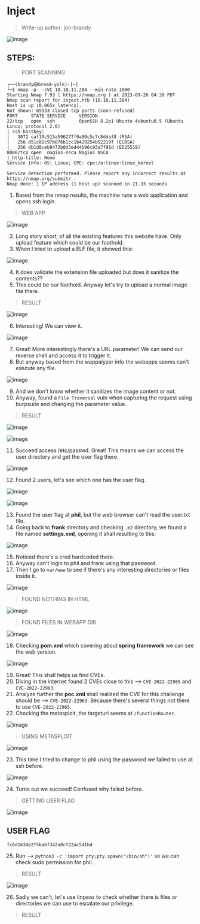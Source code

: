 # Inject
> Write-up author: jon-brandy

![image](https://github.com/jon-brandy/hackthebox/assets/70703371/badbc336-8df3-4625-b604-12ca012c8b9a)


## STEPS:
> PORT SCANNING

```
┌──(brandy㉿bread-yolk)-[~]
└─$ nmap -p- -sVC 10.10.11.204 --min-rate 1000
Starting Nmap 7.93 ( https://nmap.org ) at 2023-09-26 04:39 PDT
Nmap scan report for inject.htb (10.10.11.204)
Host is up (0.065s latency).
Not shown: 65533 closed tcp ports (conn-refused)
PORT     STATE SERVICE     VERSION
22/tcp   open  ssh         OpenSSH 8.2p1 Ubuntu 4ubuntu0.5 (Ubuntu Linux; protocol 2.0)
| ssh-hostkey: 
|   3072 caf10c515a596277f0a80c5c7c8ddaf8 (RSA)
|   256 d51c81c97b076b1cc1b429254b52219f (ECDSA)
|_  256 db1d8ceb9472b0d3ed44b96c93a7f91d (ED25519)
8080/tcp open  nagios-nsca Nagios NSCA
|_http-title: Home
Service Info: OS: Linux; CPE: cpe:/o:linux:linux_kernel

Service detection performed. Please report any incorrect results at https://nmap.org/submit/ .
Nmap done: 1 IP address (1 host up) scanned in 21.33 seconds
```

1. Based from the nmap results, the machine runs a web application and opens ssh login.

> WEB APP

![image](https://github.com/jon-brandy/hackthebox/assets/70703371/18855496-990c-492c-825c-109b1ea4644b)


2. Long story short, of all the existing features this website have. Only upload feature which could be our foothold.
3. When I tried to upload a ELF file, it showed this:

![image](https://github.com/jon-brandy/hackthebox/assets/70703371/112575ec-8f40-4b71-83e6-171fe53fc405)


4. It does validate the extension file uploaded but does it sanitize the contents??
5. This could be our foothold. Anyway let's try to upload a normal image file there.

> RESULT

![image](https://github.com/jon-brandy/hackthebox/assets/70703371/e72d5d5c-6d6a-491b-ba12-8eecd27ada69)


6. Interesting! We can view it.

![image](https://github.com/jon-brandy/hackthebox/assets/70703371/7fc88b50-5f42-4114-be89-e9d0fdc0f1a5)


7. Great! More interestingly there's a URL parameter! We can send our reverse shell and access it to trigger it.
8. But anyway based from the wappalyzer info the webapps seems can't execute any file.

![image](https://github.com/jon-brandy/hackthebox/assets/70703371/4b21490e-e7c2-4012-ab4c-b23895dd0424)


9. And we don't know whether it sanitizes the image content or not.
10. Anyway, found a `File Traversal` vuln when capturing the request using burpsuite and changing the parameter value.

> RESULT

![image](https://github.com/jon-brandy/hackthebox/assets/70703371/833033a0-4f0e-4a11-b02c-dff45dbf7f74)


![image](https://github.com/jon-brandy/hackthebox/assets/70703371/42acb84c-42b9-412f-8f93-5748e4ac10e4)


11. Succeed access /etc/passwd. Great! This means we can access the user directory and get the user flag there.

![image](https://github.com/jon-brandy/hackthebox/assets/70703371/5c71ee41-1931-4839-a588-fe3707403df0)


12. Found 2 users, let's see which one has the user flag.

![image](https://github.com/jon-brandy/hackthebox/assets/70703371/cb963b88-6bc2-42e9-a250-82b6ba08faf5)


![image](https://github.com/jon-brandy/hackthebox/assets/70703371/c1458e84-d17f-4342-afd7-c5cfe45a0b33)


13. Found the user flag at **phil**, but the web browser can't read the user.txt file.
14. Going back to **frank** directory and checking `.m2` directory, we found a file named **settings.xml**, opening it shall resulting to this:

![image](https://github.com/jon-brandy/hackthebox/assets/70703371/588b0f85-3f14-41f3-b288-717d744655fa)


15. Noticed there's a cred hardcoded there.
16. Anyway can't login to phil and frank using that password.
17. Then I go to `var/www` to see if there's any interesting directories or files inside it.

![image](https://github.com/jon-brandy/hackthebox/assets/70703371/5a935911-b8be-4a54-9f12-6f3e8d15c0a5)


> FOUND NOTHING IN HTML

![image](https://github.com/jon-brandy/hackthebox/assets/70703371/967fae62-dd94-4785-b9db-4437abb39498)


> FOUND FILES IN WEBAPP DIR

![image](https://github.com/jon-brandy/hackthebox/assets/70703371/a1ca30cd-44bb-49b8-9364-3c6ca1d819ef)


18. Checking **pom.xml** which covering about **spring framework** we can see the web version.

![image](https://github.com/jon-brandy/hackthebox/assets/70703371/40f83c6b-64c9-48b3-a67c-f55a950fb587)


19. Great! This shall helps us find CVEs.
20. Diving in the internet found 2 CVEs close to this --> `CVE-2022-22965` and `CVE-2022-22963`.
21. Analyze further the **poc.xml** shall realized the CVE for this challenge should be --> `CVE-2022-22963`. Because there's several things not there to use `CVE-2022-22965`.
22. Checking the metasploit, the targeturi seems at `/functionRouter`.

![image](https://github.com/jon-brandy/hackthebox/assets/70703371/ecb48e81-8ecf-4212-8aa3-3e53c74e9db6)


> USING METASPLOIT

![image](https://github.com/jon-brandy/hackthebox/assets/70703371/00deb14f-45c8-41a5-ac95-661cd0dbf4d5)


23. This time I tried to change to phil using the password we failed to use at ssh before.

![image](https://github.com/jon-brandy/hackthebox/assets/70703371/78af3178-61ea-43a8-8703-77c6db813b3c)


24. Turns out we succeed! Confused why failed before.

> GETTING USER FLAG

![image](https://github.com/jon-brandy/hackthebox/assets/70703371/8b7c7463-3f0a-44cf-ad9d-27560363150a)


## USER FLAG

```
fc6d1634e2f5babf342a0cf22ac541bd
```

25. Run --> `python3 -c 'import pty;pty.spawn("/bin/sh")'` so we can check sudo permission for phil.

> RESULT

![image](https://github.com/jon-brandy/hackthebox/assets/70703371/3386bf5c-8d74-4c7e-b3a1-29c08e19e919)


26. Sadly we can't, let's use linpeas to check whether there is files or directories we can use to escalate our privilege.

> RESULT


